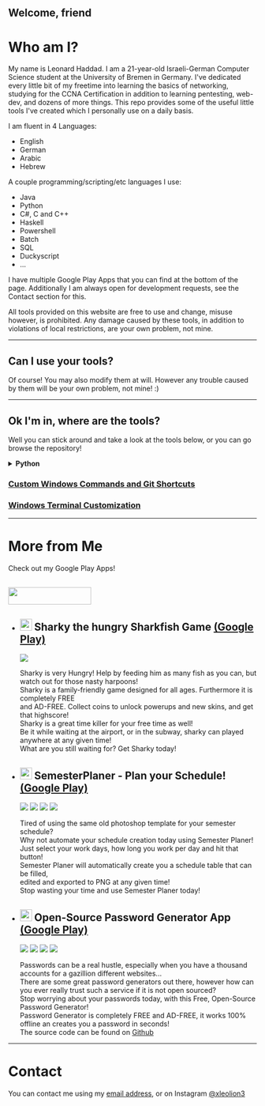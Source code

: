 ## Welcome, friend

# Who am I?

My name is Leonard Haddad. I am a 21-year-old Israeli-German Computer Science student at the University of Bremen in Germany. 
I've dedicated every little bit of my freetime into learning the basics of networking, studying for the CCNA Certification in addition to learning pentesting, web-dev, and dozens of more things.
This repo provides some of the useful little tools I've created which I personally use on a daily basis.

I am fluent in 4 Languages:
<ul>
    <li>English</li>
    <li>German</li>
    <li>Arabic</li>
    <li>Hebrew</li>
</ul>

A couple programming/scripting/etc languages I use:
<ul>
    <li>Java</li>
    <li>Python</li>
    <li>C#, C and C++</li>
    <li>Haskell</li>
    <li>Powershell</li>
    <li>Batch</li>
    <li>SQL</li>
    <li>Duckyscript</li>
    <li>...</li>
</ul>

I have multiple Google Play Apps that you can find at the bottom of the page. Additionally I am always open for development requests, see the Contact section for this.

All tools provided on this website are free to use and change, misuse however, is prohibited. Any damage caused by these tools, in addition to violations of local restrictions, are your own problem, not mine.  

<hr/>

## Can I use your tools?

Of course! You may also modify them at will. However any trouble caused by them will be your own problem, not mine! :)

<hr/>

## Ok I'm in, where are the tools?

Well you can stick around and take a look at the tools below, or you can go browse the repository!

<details>
  <summary>
  	<b>Python</b>
  </summary>
<!---
	Bank Balance Calculator
-->
<h3><a href='https://github.com/leolion3/Portfolio/tree/master/Python/NetworthCalculator' target='_blank'>Bank-Balance Calculator</a></h3>

<details>
  <summary>
  	<b>Click to view Details</b>
  </summary>
  <div>
	  {% capture p1 %}{% include_relative  Python/NetworthCalculator/README.md %}{% endcapture %}
	  {{ p1 | markdownify }}
  </div>
</details>


<!---
	Password Vault

<h3><a href="https://github.com/leolion3/Portfolio/tree/master/Python/PasswordVault" target="_blank">Python Password Vault</a></h3>

<details>
  <summary>
  	<b>Click to view Details</b>
  </summary>
  <div>
	  {% capture p2 %}{% include_relative  Python/PasswordVault/README.md %}{% endcapture %}
	  {{ p2 | markdownify }}
  </div>
</details>
-->

<!---
	File Transfer Tool

<h3><a href='https://github.com/leolion3/Portfolio/tree/master/Python/FileSender' target='_blank'>Python File Transfer Tool</a></h3>

<details>
  <summary>
  	<b>Click to view Details</b>
  </summary>
  <div>
	  {% capture p3 %}{% include_relative  Python/FileSender/README.md %}{% endcapture %}
	  {{ p3 | markdownify }}
  </div>
</details>



<h3><a href='https://github.com/leolion3/Portfolio/tree/master/Python/Ethermine' target='_blank'>Ethermine Ticker</a></h3>

<details>
  <summary>
  	<b>Click to view Details</b>
  </summary>
  <div>
	  {% capture p4 %}{% include_relative  Python/Ethermine/README.md %}{% endcapture %}
	  {{ p4 | markdownify }}
  </div>
</details>



<h3><a href="https://github.com/leolion3/Portfolio/tree/master/Python/MonoalphabeticDecypherer" target="_blank">Monoalphabetic Decypherer</a></h3>

<details>
  <summary>
  	<b>Click to view Details</b>
  </summary>
  <div>
	  {% capture p5 %}{% include_relative  Python/MonoalphabeticDecypherer/readme.md %}{% endcapture %}
	  {{ p5 | markdownify }}
  </div>
</details>



<h3><a href="https://github.com/leolion3/Portfolio/tree/master/Python/Python%20Reverse%20Shell" target="_blank">Python Reverse Shell</a></h3>



<h3><a href="https://github.com/leolion3/Portfolio/tree/master/Python/Markdown" target="_blank">Python Markdown/Text Editor</a></h3>

<details>
  <summary>
  	<b>Click to view Details</b>
  </summary>
  <div>
	  {% capture p7 %}{% include_relative  Python/Markdown/readme.md %}{% endcapture %}
	  {{ p7 | markdownify }}
  </div>
</details>



<h3><a href="https://github.com/leolion3/Portfolio/tree/master/Python/YouTube" target="_blank">YouTube MP3 Downloader</a></h3>

<details>
  <summary>
  	<b>Click to view Details</b>
  </summary>
  <div>
	  {% capture p8 %}{% include_relative  Python/YouTube/readme.md %}{% endcapture %}
	  {{ p8 | markdownify }}
  </div>
</details>



<h3><a href="https://github.com/leolion3/Portfolio/tree/master/Python/ShellGenerator" target="_blank">Powershell TCP Reverse Shell Generator</a></h3>
	
<details>
  <summary>
  	<b>Click to view Details</b>
  </summary>
  <div>
	  {% capture p9 %}{% include_relative  Python/ShellGenerator/readme.md %}{% endcapture %}
	  {{ p9 | markdownify }}
  </div>
</details>
-->
</details>


<h3><a href="https://github.com/leolion3/Portfolio/tree/master/CustomCommands" target="_blank">Custom Windows Commands and Git Shortcuts</a></h3>

<h3><a href="https://github.com/leolion3/Portfolio/tree/master/Powershell/Customization" target="_blank">Windows Terminal Customization</a></h3>

<hr/>

# More from Me

Check out my Google Play Apps!

<h2>
	<img src="https://www.gstatic.com/android/market_images/web/play_prism_hlock_2x.png" width="168" height="35">
</h2>
<ul>
  <li>
		<h2>
			<img src="https://lh3.googleusercontent.com/iwBywQJPRV8Rk-uuHzMzSspSaTO8AHjgBgeqovw8SlWpdej_vcU68LPLaRa9jptfHlk=s180-rw" width="24" height="24"> Sharky the hungry Sharkfish Game <a target="_blank" href="https://play.google.com/store/apps/details?id=com.SpaceAhoy.Sharky">(Google Play)</a>
		</h2>
	  <img src="https://lh3.googleusercontent.com/O04pRpbIiKpY2r_QRSajjbVJ0cxDMSwJhoHZuXFl6fTBdlJUFj6oSbgS1nTyJghnz7E=w720-h310-rw">
		<p>
			Sharky is very Hungry! Help by feeding him as many fish as you can, but watch out for those nasty harpoons!<br />
	  	Sharky is a family-friendly game designed for all ages. Furthermore it is completely FREE<br /> and AD-FREE. Collect coins to unlock powerups and new skins, and get that highscore!<br />
	  	Sharky is a great time killer for your free time as well!<br /> Be it while waiting at the airport, or in the subway, sharky can played anywhere at any given time!<br /> What are you still waiting for? Get Sharky today!
		</p>
	</li>

  <li>
		<h2>
			<img src="https://lh3.googleusercontent.com/asPozAuGQpJqNz-PB0yesBw9wRGkLDuquGqCf0p47rqBSvhxU5pdNHS27O5fuSF_RyY=s180-rw" width="24" height="24"> SemesterPlaner - Plan your Schedule! <a target="_blank" href="https://play.google.com/store/apps/details?id=com.spaceahoy.semesterplaner">(Google Play)</a>
		</h2>
		<img src="https://lh3.googleusercontent.com/7VQlwaGV-Btk3i9eHY-unfSE1El_0YdQxBfO8yCXA_h4qVnpycARmJgWVFGvnavCuw=w720-h310-rw">
		<img src="https://lh3.googleusercontent.com/7vt1bGzJIL-Pk_uBpK5hXMpATIz9thDZc0m6LmaNn4gdaKkqvnxuE-q4IvZXAUXxiDbc=w720-h310-rw">
		<img src="https://lh3.googleusercontent.com/Dri_kxSxbTtZj5vPwaAgBcjHYk9ICKFnsz52YkFK-V0Y9HEDO4dQ-yBHipLJpQLOksw=w720-h310-rw">
		<img src="https://lh3.googleusercontent.com/jBKn8CFZGN5S1iTFMFcjZJ4ZcbAf668fpEZxE8FHthfntdCOAIEJmE-umYJbYAK-e80=w720-h310-rw">
		<p>Tired of using the same old photoshop template for your semester schedule?<br />
		Why not automate your schedule creation today using Semester Planer!<br />
		Just select your work days, how long you work per day and hit that button!<br />
		Semester Planer will automatically create you a schedule table that can be filled,<br />edited and exported to PNG at any
		given time!<br /> Stop wasting your time and use Semester Planer today!</p>
	</li>

  <li>
		<h2>
			<img src="https://lh3.googleusercontent.com/w_qN0qkMH9B-XmVHDn4GDEFfaISZ3ItJuwahMIqq0BfqW-3_GtLsETiG6URyOy_vKA=s180-rw" width="24" height="24"> Open-Source Password Generator App <a target="_blank" href="https://play.google.com/store/apps/details?id=processing.test.password_generator">(Google Play)</a>
		</h2>
	  <img src="https://lh3.googleusercontent.com/XVku5gPbTFGz4LMZX9N8PnA-ptAwuMck9XifV_vJ3XIFe9pAS-debgjAPU0nlq5ZbZU=w720-h310-rw">
	  <img src="https://lh3.googleusercontent.com/F2CGan-SO4JPkvI7RxjksN97mC5EerzL-rKvzuMvwIOji1COJS_-2Bk59p4tXLd8bsQ=w720-h310-rw">
	  <img src="https://lh3.googleusercontent.com/Ebmg4CAn755JETg3MU2DIOVTVZLZUvJdVINBK2n6PykKf4f_i0coL_gEQObh_VCIA0Y=w720-h310-rw">
		<img src="https://lh3.googleusercontent.com/AZq9XFuuxM06D02eTipgmsPg7UO7iIZL2OiMvayBcOLDG8j3VbrKWBr7gdd1rCt-Aw=w720-h310-rw">
	  <p>
			Passwords can be a real hustle, especially when you have a thousand accounts for a gazillion different websites...<br />
	  	There are some great password generators out there, however how can you ever really trust such a service if it is not open sourced?<br />Stop worrying about your passwords today, with this Free, Open-Source Password Generator!<br />
			Password Generator is completely FREE and AD-FREE, it works 100% offline an creates you a password in seconds!<br />
			The source code can be found on <a href="https://github.com/leolion3/App-Tutorial/tree/master/Password_Generator" target="_blank">Github</a>
		</p>
	</li>
</ul>

<hr/>

# Contact

You can contact me using my <a href="mailto:s_xsipo6@uni-bremen.de">email address</a>, or on Instagram <a target="_blank" href="https://www.instagram.com/xleolion3">@xleolion3</a>
